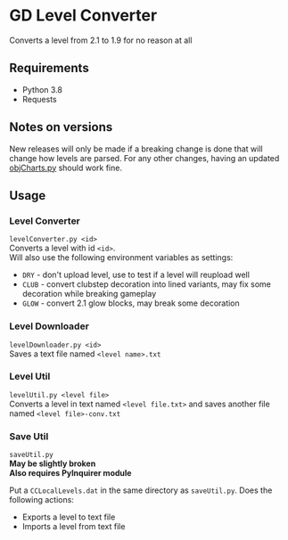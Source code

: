 # GD Level Converter

Converts a level from 2.1 to 1.9 for no reason at all

## Requirements

* Python 3.8
* Requests

## Notes on versions

New releases will only be made if a breaking change is done that will change how levels are parsed. For any other changes, having an updated [objCharts.py](https://raw.githubusercontent.com/zmxhawrhbg/gd-level-converter/master/objCharts.py) should work fine.

## Usage

### Level Converter

`levelConverter.py <id>`  
Converts a level with id `<id>`.  
Will also use the following environment variables as settings:

* `DRY` - don't upload level, use to test if a level will reupload well
* `CLUB` - convert clubstep decoration into lined variants, may fix some decoration while breaking gameplay
* `GLOW` - convert 2.1 glow blocks, may break some decoration

### Level Downloader

`levelDownloader.py <id>`  
Saves a text file named `<level name>.txt`

### Level Util

`levelUtil.py <level file>`  
Converts a level in text named `<level file.txt>` and saves another file named `<level file>-conv.txt`

### Save Util

`saveUtil.py`  
**May be slightly broken**  
**Also requires PyInquirer module**

Put a `CCLocalLevels.dat` in the same directory as `saveUtil.py`.
Does the following actions:

* Exports a level to text file
* Imports a level from text file
